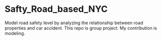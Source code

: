 # Safty_Road_based_NYC
Model road safety level by analyzing the relationship between road properties and car accident.
This repo is group project. My contribution is modeling.
